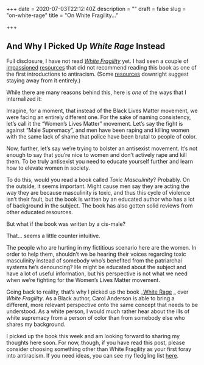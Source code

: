 +++
date = 2020-07-03T22:12:40Z
description = ""
draft = false
slug = "on-white-rage"
title = "On White Fragility..."

+++


## And Why I Picked Up _White Rage_ Instead

Full disclosure, I have not read _[White Fragility](https://robindiangelo.com/publications/)_ yet. I had seen a couple of [impassioned](https://twitter.com/kimcrayton1/status/1270335519403229185)  [resources](https://arcdigital.media/dear-white-people-please-do-not-read-robin-diangelos-white-fragility-7e735712ee1b) that did not recommend reading this book as one of the first introductions to antiracism. (Some [resources](https://www.wellerbookworks.com/read-wretched-earth-not-white-fragility) downright suggest staying away from it entirely.)

While there are many reasons behind this, here is _one_ of the ways that I internalized it:

Imagine, for a moment, that instead of the Black Lives Matter movement, we were facing an entirely different one. For the sake of naming consistency, let’s call it the “Women’s Lives Matter” movement. Let’s say the fight is against “Male Supremacy”, and men have been raping and killing women with the same lack of shame that police have been brutal to people of color.

Now, further, let’s say we’re trying to bolster an antisexist movement. It’s not enough to say that you’re nice to women and don’t actively rape and kill them. To be truly antisexist you need to educate yourself further and learn how to elevate women in society.

To do this, would you read a book called _Toxic Masculinity_? Probably. On the outside, it seems important. Might cause men say they are acting the way they are because masculinity is toxic, and thus this cycle of violence isn’t their fault, but the book is written by an educated author who has a lot of background in the subject. The book has also gotten solid reviews from other educated resources.

But what if the book was written by a cis-male?

That… seems a little counter intuitive.

The people who are hurting in my fictitious scenario here are the women. In order to help them, shouldn’t we be hearing their voices regarding toxic masculinity instead of somebody who’s benefited from the patriarchal systems he’s denouncing? He might be educated about the subject and have a lot of useful information, but his perspective is not what we need when we’re fighting for the Women’s Lives Matter movement.

Going back to reality, that’s why I picked up the book  _[White Rage](https://www.professorcarolanderson.org/white-rage) _ over _White Fragility_. As a Black author, Carol Anderson is able to bring a different, more relevant perspective onto the same concept that needs to be understood. As a white person, I would much rather hear about the ills of white supremacy from a person of color than from somebody else who shares my background.

I picked up the book this week and am looking forward to sharing my thoughts here soon. For now, though, if you have read this post, please consider choosing something other than White Fragility as your first foray into antiracism. If you need ideas, you can see my fledgling list [here](/post/blm-and-towards-antiracism/).

